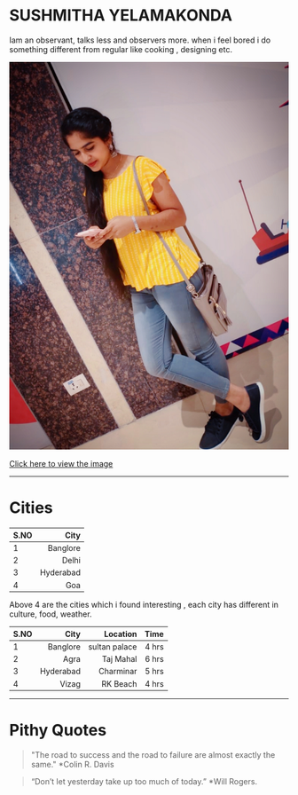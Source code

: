 # SUSHMITHA YELAMAKONDA

  Iam an observant, talks less and observers more. when i feel bored i do something different from regular like cooking , designing etc.

  ![Iam](sush.jpg)


  [Click here to view the image](/sush.jpg)


___________________________________________________________
#  Cities  

 
| S.NO|  City      |
|----|--------------:|
| 1  |   Banglore    |
| 2  |    Delhi      |
| 3  |   Hyderabad   |
| 4  |    Goa        |

  Above 4 are the cities which i found interesting , each city has different in culture, food, weather.

|S.NO|     City     |  Location   |    Time  |
|-----|--------------:|-------------:|----------:|
| 1   |   Banglore    | sultan palace|   4 hrs   |
| 2   |    Agra       |  Taj Mahal   |   6 hrs   |
| 3   |   Hyderabad   |  Charminar   |   5 hrs   |
| 4   |    Vizag      |   RK Beach   |   4 hrs   |

_________________________________________________________________
# Pithy Quotes 

>"The road to success and the road to failure are almost exactly the same." *Colin R. Davis

>“Don’t let yesterday take up too much of today.”  *Will Rogers.










